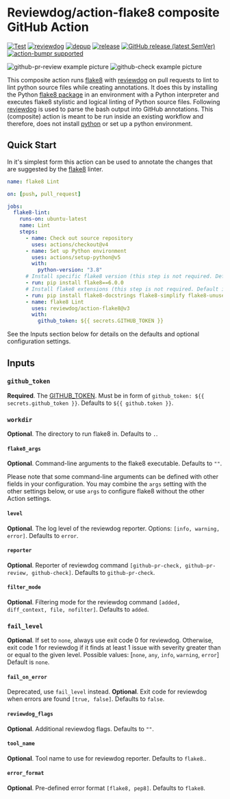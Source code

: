 # Reviewdog/action-flake8 composite GitHub Action

[![Test](https://github.com/reviewdog/action-flake8/workflows/Test/badge.svg)](https://github.com/reviewdog/action-flake8/actions?query=workflow%3ATest)
[![reviewdog](https://github.com/reviewdog/action-flake8/workflows/reviewdog/badge.svg)](https://github.com/reviewdog/action-flake8/actions?query=workflow%3Areviewdog)
[![depup](https://github.com/reviewdog/action-flake8/workflows/depup/badge.svg)](https://github.com/reviewdog/action-flake8/actions?query=workflow%3Adepup)
[![release](https://github.com/reviewdog/action-flake8/workflows/release/badge.svg)](https://github.com/reviewdog/action-flake8/actions?query=workflow%3Arelease)
[![GitHub release (latest SemVer)](https://img.shields.io/github/v/release/reviewdog/action-flake8?logo=github\&sort=semver)](https://github.com/reviewdog/action-flake8/releases)
[![action-bumpr supported](https://img.shields.io/badge/bumpr-supported-ff69b4?logo=github\&link=https://github.com/haya14busa/action-bumpr)](https://github.com/haya14busa/action-bumpr)

![github-pr-review example picture](https://user-images.githubusercontent.com/17570430/101988765-1d5b0080-3c9c-11eb-91c6-69b0e4846ba3.png)
![github-check example picture](https://user-images.githubusercontent.com/17570430/102074231-bd339e00-3e04-11eb-95be-42130b8a6754.png)

This composite action runs [flake8](https://pypi.org/project/flake8/) with [reviewdog](https://github.com/reviewdog/reviewdog) on pull requests to lint to lint python source files while creating annotations. It does this by installing the Python [flake8 package](https://pypi.org/project/flake8/) in an environment with a Python interpreter and executes flake8 stylistic and logical linting of Python source files. Following [reviewdog](https://github.com/reviewdog/reviewdog) is used to parse the bash output into GitHub annotations. This (composite) action is meant to be run inside an existing workflow and therefore, does not install [python](https://www.python.org/) or set up a python environment.

## Quick Start

In it's simplest form this action can be used to annotate the changes that are suggested by the [flake8](https://flake8.pycqa.org/en/latest/) linter.

```yaml
name: flake8 Lint

on: [push, pull_request]

jobs:
  flake8-lint:
    runs-on: ubuntu-latest
    name: Lint
    steps:
      - name: Check out source repository
        uses: actions/checkout@v4
      - name: Set up Python environment
        uses: actions/setup-python@v5
        with:
          python-version: "3.8"
      # Install specific flake8 version (this step is not required. Default is "latest").
      - run: pip install flake8==6.0.0
      # Install flake8 extensions (this step is not required. Default is "None").
      - run: pip install flake8-docstrings flake8-simplify flake8-unused-arguments flake8-quotes
      - name: flake8 Lint
        uses: reviewdog/action-flake8@v3
        with:
          github_token: ${{ secrets.GITHUB_TOKEN }}
```

See the Inputs section below for details on the defaults and optional configuration settings.

## Inputs

### `github_token`

**Required**. The [GITHUB_TOKEN](https://docs.github.com/en/free-pro-team@latest/actions/reference/authentication-in-a-workflow). Must be in form of `github_token: ${{ secrets.github_token }}`. Defaults to `${{ github.token }}`.

### `workdir`

**Optional**. The directory to run flake8 in. Defaults to `.`.

#### `flake8_args`

**Optional**. Command-line arguments to the flake8 executable. Defaults to `""`.

Please note that some command-line arguments can be defined with other fields in your configuration.  You may combine the `args` setting with the other settings below, or use `args` to configure flake8 without the other Action settings.

#### `level`

**Optional**. The log level of the reviewdog reporter. Options: `[info, warning, error]`. Defaults to `error`.

#### `reporter`

**Optional**. Reporter of reviewdog command `[github-pr-check, github-pr-review, github-check]`. Defaults to `github-pr-check`.

#### `filter_mode`

**Optional**. Filtering mode for the reviewdog command `[added, diff_context, file, nofilter]`. Defaults to `added`.

### `fail_level`

**Optional**. If set to `none`, always use exit code 0 for reviewdog.
Otherwise, exit code 1 for reviewdog if it finds at least 1 issue with severity greater than or equal to the given level.
Possible values: [`none`, `any`, `info`, `warning`, `error`]
Default is `none`.

#### `fail_on_error`

Deprecated, use `fail_level` instead.
**Optional**. Exit code for reviewdog when errors are found `[true, false]`. Defaults to `false`.

#### `reviewdog_flags`

**Optional**. Additional reviewdog flags. Defaults to `""`.

#### `tool_name`

**Optional**. Tool name to use for reviewdog reporter. Defaults to `flake8`..

#### `error_format`

**Optional**. Pre-defined error format `[flake8, pep8]`. Defaults to `flake8`.
